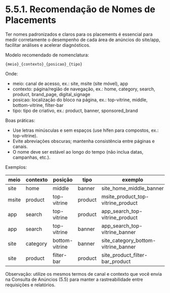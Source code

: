 # 5.5.1. Recomendação de Nomes de Placements

Ter nomes padronizados e claros para os placements é essencial para medir corretamente o desempenho de cada área de anúncios do site/app, facilitar análises e acelerar diagnósticos.

Modelo recomendado de nomenclatura:

```
{meio}_{contexto}_{posicao}_{tipo}
```

Onde:
- meio: canal de acesso, ex.: site, msite (site móvel), app
- contexto: página/região de navegação, ex.: home, category, search, product, brand_page, digital_signage
- posicao: localização do bloco na página, ex.: top-vitrine, middle, bottom-vitrine, filter-bar
- tipo: tipo de criativo, ex.: product, banner, sponsored_brand

Boas práticas:
- Use letras minúsculas e sem espaços (use hífen para compostos, ex.: top-vitrine).
- Evite abreviações obscuras; mantenha consistência entre páginas e canais.
- O nome deve ser estável ao longo do tempo (não inclua datas, campanhas, etc.).

Exemplos:

| meio | contexto | posição | tipo | exemplo |
| --- | --- | --- | --- | --- |
| site | home | middle | banner | site_home_middle_banner |
| msite | product | top-vitrine | product | msite_product_top-vitrine_product |
| app | search | top-vitrine | product | app_search_top-vitrine_product |
| app | search | top-vitrine | banner | app_search_top-vitrine_banner |
| site | category | bottom-vitrine | banner | site_category_bottom-vitrine_banner |
| site | product | filter-bar | product | site_product_filter-bar_product |

Observação: utilize os mesmos termos de canal e contexto que você envia na Consulta de Anúncios (5.5) para manter a rastreabilidade entre requisições e relatórios.